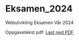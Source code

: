 # Eksamen_2024
Webutvikling Eksamen Vår 2024

Oppgavetekst pdf:
[Last ned PDF](https://hiof.instructure.com/courses/8913/files/1631161?wrap=1)

